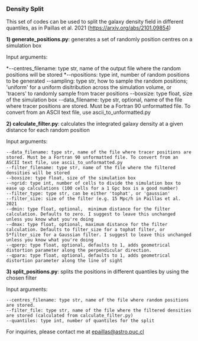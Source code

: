 ### Density Split

This set of codes can be used to split the galaxy density field in different quantiles, as in Paillas et al. 2021 (https://arxiv.org/abs/2101.09854)

**1) generate_positions.py**: generates a set of randomly position centres on a simulation box

Input arguments:

*--centres_filename: type str, name of the output file where the random positions will be stored
*--npositions: type int, number of random positions to be generated
--sampling: type str, how to sample the random positions; 'uniform' for a uniform disitribution across 
            the simulation volume, or 'tracers' to randomly sample from tracer positions 
--boxsize: type float, size of the simulation box
--data_filename: type str, optional, name of the file where tracer positions are stored. Must be a Fortran 90 unformatted file. To convert from an ASCII text file, use ascii_to_unformatted.py
    

**2) calculate_filter.py**: calculates the integrated galaxy density at a given distance for each random position

Input arguments:

    --data_filename: type str, name of the file where tracer positions are stored. Must be a Fortran 90 unformatted file. To convert from an ASCII text file, use ascii_to_unformatted.py
    --filter_filename: type str, name of the file where the filtered densities will be stored
    --boxsize: type float, size of the simulation box
    --ngrid: type int, number of cells to divide the simulation box to ease up calculations (100 cells for a 1 Gpc box is a good number)
    --filter_type: type str, can be either 'tophat', or 'gaussian'
    --filter_size: size of the filter (e.g. 15 Mpc/h in Paillas et al. 2021
    --dmin: type float, optional,  minimum distance for the filter calculation. Defaults to zero. I suggest to leave this unchanged unless you know what you're doing
    --dmax: type float, optional, maximum distance for the filter calculation. Defaults to filter_size for a tophat filter, or 5*filter_size for a Gaussian filter. I suggest to leave this unchanged unless you know what you're doing
    --qperp: type float, optional, defaults to 1, adds geometrical distortion parameter along the perpendicular direction. 
    --qpara: type float, optional, defaults to 1, adds geometrical distortion parameter along the line of sight


**3) split_positions.py**: splits the positions in different quantiles by using the chosen filter

Input arguments:

    --centres_filename: type str, name of the file where random positions are stored.
    --filter_file: type str, name of the file where the filtered densities are stored (calculated from calculate_filter.py)
    --quantiles: type int, number of quantiles for the split


For inquiries, please contact me at epaillas@astro.puc.cl